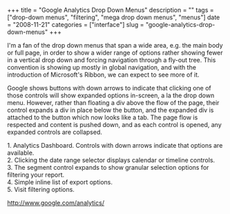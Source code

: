 +++
title = "Google Analytics Drop Down Menus"
description = ""
tags = ["drop-down menus", "filtering", "mega drop down menus", "menus"]
date = "2008-11-21"
categories = ["interface"]
slug = "google-analytics-drop-down-menus"
+++


<p>I'm a fan of the drop down menus that span a wide area, e.g. the main body or full page, in order to show a wider range of options rather showing fewer in a vertical drop down and forcing navigation through a fly-out tree. This convention is showing up mostly in global navigation, and with the introduction of Microsoft's Ribbon, we can expect to see more of it.</p>
<p>Google shows buttons with down arrows to indicate that clicking one of those controls will show expanded options in-screen, a la the drop down menu. However, rather than floating a div above the flow of the page, their control expands a div in place below the button, and the expanded div is attached to the button which now looks like a tab. The page flow is respected and content is pushed down, and as each control is opened, any expanded controls are collapsed.</p>
<div id="screens-full" class="clear"><div class="caption">1. Analytics Dashboard. Controls with down arrows indicate that options are available.</div><div class="fullimg clear"><a href="/media/interface/google-analytics-dropmenus-1.png" class="group" rel="group" title="1. Analytics Dashboard. Controls with down arrows indicate that options are available."><img src="/media/interface/google-analytics-dropmenus-1.png" alt="" class="img-responsive"></a></div></div><div id="screens-full" class="clear"><div class="caption">2. Clicking the date range selector displays calendar or timeline controls.</div><div class="fullimg clear"><a href="/media/interface/google-analytics-dropmenus-2.png" class="group" rel="group" title="2. Clicking the date range selector displays calendar or timeline controls."><img src="/media/interface/google-analytics-dropmenus-2.png" alt="" class="img-responsive"></a></div></div><div id="screens-full" class="clear"><div class="caption">3. The segment control expands to show granular selection options for filtering your report.</div><div class="fullimg clear"><a href="/media/interface/google-analytics-dropmenus-3.png" class="group" rel="group" title="3. The segment control expands to show granular selection options for filtering your report."><img src="/media/interface/google-analytics-dropmenus-3.png" alt="" class="img-responsive"></a></div></div><div id="screens-full" class="clear"><div class="caption">4. Simple inline list of export options.</div><div class="fullimg clear"><a href="/media/interface/google-analytics-dropmenus-4.png" class="group" rel="group" title="4. Simple inline list of export options."><img src="/media/interface/google-analytics-dropmenus-4.png" alt="" class="img-responsive"></a></div></div><div id="screens-full" class="clear"><div class="caption">5. Visit filtering options.</div><div class="fullimg clear"><a href="/media/interface/google-analytics-dropmenus-5.png" class="group" rel="group" title="5. Visit filtering options."><img src="/media/interface/google-analytics-dropmenus-5.png" alt="" class="img-responsive"></a></div></div>        
<p><a href="http://www.google.com/analytics/">http://www.google.com/analytics/</a></p>

